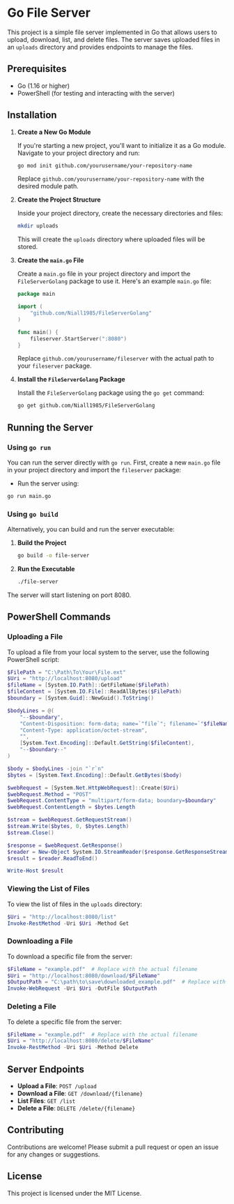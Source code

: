 # Go File Server

This project is a simple file server implemented in Go that allows users to upload, download, list, and delete files. The server saves uploaded files in an `uploads` directory and provides endpoints to manage the files.

## Prerequisites

- Go (1.16 or higher)
- PowerShell (for testing and interacting with the server)

## Installation

1. **Create a New Go Module**

   If you're starting a new project, you'll want to initialize it as a Go module. Navigate to your project directory and run:

   ```bash
   go mod init github.com/yourusername/your-repository-name
   ```

   Replace `github.com/yourusername/your-repository-name` with the desired module path.

2. **Create the Project Structure**

   Inside your project directory, create the necessary directories and files:

   ```bash
   mkdir uploads
   ```

   This will create the `uploads` directory where uploaded files will be stored.

3. **Create the `main.go` File**

   Create a `main.go` file in your project directory and import the `FileServerGolang` package to use it. Here's an example `main.go` file:

   ```go
   package main

   import (
       "github.com/Niall1985/FileServerGolang"
   )

   func main() {
       fileserver.StartServer(":8080")
   }
   ```

   Replace `github.com/yourusername/fileserver` with the actual path to your `fileserver` package.

4. **Install the `FileServerGolang` Package**

   Install the `FileServerGolang` package using the `go get` command:

   ```bash
   go get github.com/Niall1985/FileServerGolang
   ```

## Running the Server

### Using `go run`

You can run the server directly with `go run`. First, create a new `main.go` file in your project directory and import the `fileserver` package:

- Run the server using:

```bash
go run main.go
```

### Using `go build`

Alternatively, you can build and run the server executable:

1. **Build the Project**

   ```bash
   go build -o file-server
   ```

2. **Run the Executable**

   ```bash
   ./file-server
   ```

The server will start listening on port 8080.

## PowerShell Commands

### Uploading a File

To upload a file from your local system to the server, use the following PowerShell script:

```powershell
$FilePath = "C:\Path\To\Your\File.ext"
$Uri = "http://localhost:8080/upload"
$fileName = [System.IO.Path]::GetFileName($FilePath)
$fileContent = [System.IO.File]::ReadAllBytes($FilePath)
$boundary = [System.Guid]::NewGuid().ToString()

$bodyLines = @(
    "--$boundary",
    "Content-Disposition: form-data; name=`"file`"; filename=`"$fileName`"",
    "Content-Type: application/octet-stream",
    "",
    [System.Text.Encoding]::Default.GetString($fileContent),
    "--$boundary--"
)

$body = $bodyLines -join "`r`n"
$bytes = [System.Text.Encoding]::Default.GetBytes($body)

$webRequest = [System.Net.HttpWebRequest]::Create($Uri)
$webRequest.Method = "POST"
$webRequest.ContentType = "multipart/form-data; boundary=$boundary"
$webRequest.ContentLength = $bytes.Length

$stream = $webRequest.GetRequestStream()
$stream.Write($bytes, 0, $bytes.Length)
$stream.Close()

$response = $webRequest.GetResponse()
$reader = New-Object System.IO.StreamReader($response.GetResponseStream())
$result = $reader.ReadToEnd()

Write-Host $result
```

### Viewing the List of Files

To view the list of files in the `uploads` directory:

```powershell
$Uri = "http://localhost:8080/list"
Invoke-RestMethod -Uri $Uri -Method Get
```

### Downloading a File

To download a specific file from the server:

```powershell
$FileName = "example.pdf"  # Replace with the actual filename
$Uri = "http://localhost:8080/download/$FileName"
$OutputPath = "C:\path\to\save\downloaded_example.pdf"  # Replace with the desired output path
Invoke-WebRequest -Uri $Uri -OutFile $OutputPath
```

### Deleting a File

To delete a specific file from the server:

```powershell
$FileName = "example.pdf"  # Replace with the actual filename
$Uri = "http://localhost:8080/delete/$FileName"
Invoke-RestMethod -Uri $Uri -Method Delete
```

## Server Endpoints

- **Upload a File**: `POST /upload`
- **Download a File**: `GET /download/{filename}`
- **List Files**: `GET /list`
- **Delete a File**: `DELETE /delete/{filename}`

## Contributing

Contributions are welcome! Please submit a pull request or open an issue for any changes or suggestions.

## License

This project is licensed under the MIT License.

